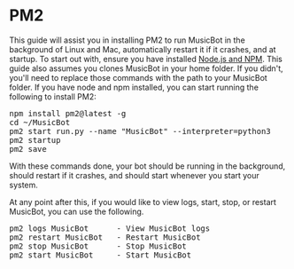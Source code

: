 # PM2

This guide will assist you in installing PM2 to run MusicBot in the background of Linux and Mac, automatically restart it if it crashes, and at startup.
To start out with, ensure you have installed [Node.js and NPM](https://nodejs.org/en/download/package-manager/).
This guide also assumes you clones MusicBot in your home folder. If you didn't, you'll need to replace those commands with the path to your MusicBot folder.
If you have node and npm installed, you can start running the following to install PM2:

<pre class="code bash">npm <span class="kw2">install</span> pm2<span class="sy0">@</span>latest <span class="re5">-g</span>
<span class="kw3">cd</span> ~<span class="sy0">/</span>MusicBot
pm2 start run.py <span class="re5">--name</span> <span class="st0">"MusicBot"</span> <span class="re5">--interpreter</span>=python3
pm2 startup
pm2 save</pre>

With these commands done, your bot should be running in the background, should restart if it crashes, and should start whenever you start your system.

At any point after this, if you would like to view logs, start, stop, or restart MusicBot, you can use the following.

<pre class="code bash">pm2 logs MusicBot      - View MusicBot logs
pm2 restart MusicBot   - Restart MusicBot
pm2 stop MusicBot      - Stop MusicBot
pm2 start MusicBot     - Start MusicBot</pre>

